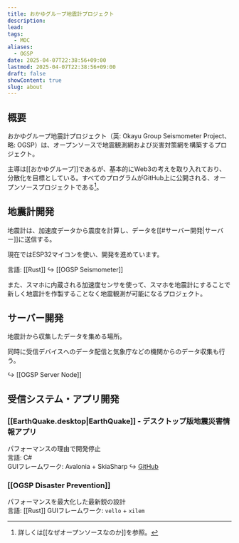 ```yaml
---
title: おかゆグループ地震計プロジェクト
description: 
lead: 
tags:
  - MOC
aliases:
  - OGSP
date: 2025-04-07T22:38:56+09:00
lastmod: 2025-04-07T22:38:56+09:00
draft: false
showContent: true
slug: about
---
```

## 概要
おかゆグループ地震計プロジェクト（英: Okayu Group Seismometer Project、略: OGSP）は、オープンソースで地震観測網および災害対策網を構築するプロジェクト。

主導は[[おかゆグループ]]であるが、基本的にWeb3の考えを取り入れており、分散化を目標としている。すべてのプログラムがGitHub上に公開される、オープンソースプロジェクトである[^1]。
## 地震計開発
地震計は、加速度データから震度を計算し、データを[[#サーバー開発|サーバー]]に送信する。

現在ではESP32マイコンを使い、開発を進めています。

言語: [[Rust]]
↪ [[OGSP Seismometer]]


また、スマホに内蔵される加速度センサを使って、スマホを地震計にすることで新しく地震計を作製することなく地震観測が可能になるプロジェクト。
## サーバー開発
地震計から収集したデータを集める場所。

同時に受信デバイスへのデータ配信と気象庁などの機関からのデータ収集も行う。

↪ [[OGSP Server Node]]

## 受信システム・アプリ開発
### [[EarthQuake.desktop|EarthQuake]] - デスクトップ版地震災害情報アプリ
パフォーマンスの理由で開発停止  
言語: C#  
GUIフレームワーク: Avalonia + SkiaSharp
↪ [GitHub](https://github.com/yossy4411/EarthQuake)
### [[OGSP Disaster Prevention]]
パフォーマンスを最大化した最新鋭の設計  
言語: [[Rust]]
 GUIフレームワーク: `vello` + `xilem`

[^1]: 詳しくは[[なぜオープンソースなのか]]を参照。

